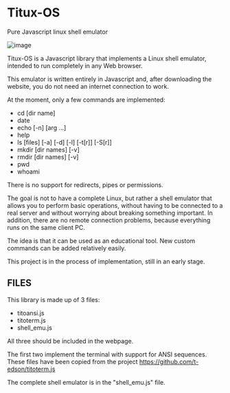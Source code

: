 # Titux-OS

Pure Javascript linux shell emulator

![image](https://github.com/user-attachments/assets/10080173-047e-4ebc-905a-5427e4f9f283)

Titux-OS is a Javascript library that implements a Linux shell emulator, intended to run completely in any Web browser.

This emulator is written entirely in Javascript and, after downloading the website, you do not need an internet connection to work.

At the moment, only a few commands are implemented:

* cd [dir name]
* date
* echo [-n] [arg ...]
* help
* ls [files] [-a] [-d] [-l] [-t[r]] [-S[r]]
* mkdir [dir names] [-v]
* rmdir [dir names] [-v]
* pwd
* whoami

There is no support for redirects, pipes or permissions.

The goal is not to have a complete Linux, but rather a shell emulator that allows you to 
perform basic operations, without having to be connected to a real server and without 
worrying about breaking something important.  In addition, there are no remote connection 
problems, because everything runs on the same client PC.

The idea is that it can be used as an educational tool. New custom commands can be added relatively easily.

This project is in the process of implementation, still in an early stage.

## FILES 

This library is made up of 3 files:

* titoansi.js
* titoterm.js
* shell_emu.js

All three should be included in the webpage. 

The first two implement the terminal with support for ANSI sequences. These files have been copied from the project https://github.com/t-edson/titoterm.js

The complete shell emulator is in the "shell_emu.js" file.


